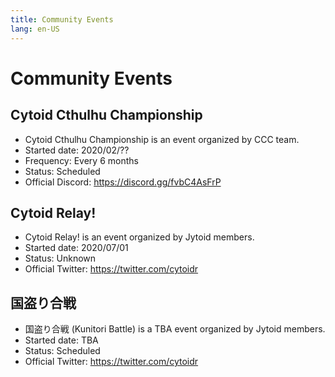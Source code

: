 ```yaml
---
title: Community Events
lang: en-US
---
```


# Community Events

## Cytoid Cthulhu Championship

- Cytoid Cthulhu Championship is an event organized by CCC team.
- Started date: 2020/02/??
- Frequency: Every 6 months
- Status: Scheduled
- Official Discord: https://discord.gg/fvbC4AsFrP 

## Cytoid Relay!

- Cytoid Relay! is an event organized by Jytoid members.
- Started date: 2020/07/01
- Status: Unknown
- Official Twitter: https://twitter.com/cytoidr

## 国盗り合戦

- 国盗り合戦 (Kunitori Battle) is a TBA event organized by Jytoid members.
- Started date: TBA
- Status: Scheduled
- Official Twitter: https://twitter.com/cytoidr
